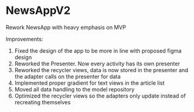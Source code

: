 # NewsAppV2
Rework NewsApp with heavy emphasis on MVP

Improvements:
  1. Fixed the design of the app to be more in line with proposed figma design
  2. Reworked the Presenter. Now every activity has its own presenter
  3. Reworked the recycler views, data is now stored in the presenter and the adapter calls on the presenter for data
  4. Implemented proper gradient for text views in the article list
  5. Moved all data handling to the model repository
  6. Optimized the recycler views so the adapters only update instead of recreating themselves
